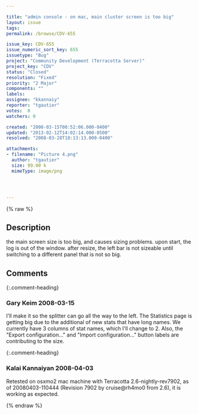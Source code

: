 ```yaml
---

title: "admin console - on mac, main cluster screen is too big"
layout: issue
tags: 
permalink: /browse/CDV-655

issue_key: CDV-655
issue_numeric_sort_key: 655
issuetype: "Bug"
project: "Community Development (Terracotta Server)"
project_key: "CDV"
status: "Closed"
resolution: "Fixed"
priority: "2 Major"
components: ""
labels: 
assignee: "kkannaiy"
reporter: "tgautier"
votes:  0
watchers: 0

created: "2008-03-15T00:52:06.000-0400"
updated: "2013-02-12T14:02:14.000-0500"
resolved: "2008-03-28T18:13:13.000-0400"

attachments:
- filename: "Picture 4.png"
  author: "tgautier"
  size: 99.00 k
  mimeType: image/png




---
```


{% raw %}

## Description

<div markdown="1" class="description">

the main screen size is too big, and causes sizing problems.  upon start, the log is out of the window.  after resize, the left bar is not sizeable until switching to a different panel that is not so big.

</div>

## Comments


{:.comment-heading}
### **Gary Keim** <span class="date">2008-03-15</span>

<div markdown="1" class="comment">

I'll make it so the splitter can go all the way to the left.  The Statistics page is getting big due to the additional of new stats that have long names.  We currently have 3 columns of stat names, which I'll change to 2.  Also, the "Export configuration..." and "Import configuration..." button labels are contributing to the size.


</div>


{:.comment-heading}
### **Kalai Kannaiyan** <span class="date">2008-04-03</span>

<div markdown="1" class="comment">

Retested on osxmo2 mac machine with Terracotta 2.6-nightly-rev7902, as of 20080403-110444 (Revision 7902 by cruise@rh4mo0 from 2.6), it is working as expected.

</div>



{% endraw %}
